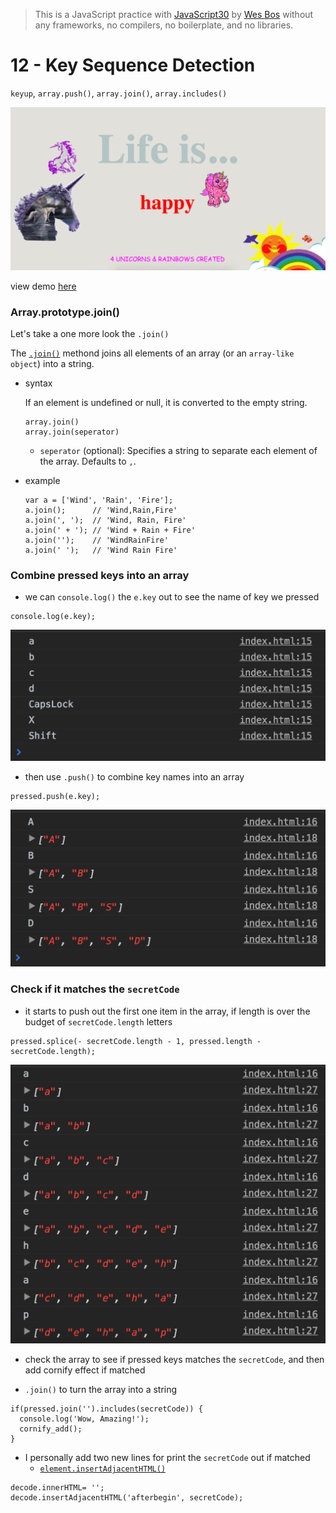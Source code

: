 > This is a JavaScript practice with [JavaScript30](https://javascript30.com/) by [Wes Bos](https://github.com/wesbos) without any frameworks, no compilers, no boilerplate, and no libraries.

# 12 - Key Sequence Detection

`keyup`, `array.push()`, `array.join()`, `array.includes()`

![](images/0.png)

view demo [here](https://amelieyeh.github.io/JS30/12-Key%20Sequence%20Detection/index.html)

### Array.prototype.join()

Let's take a one more look the `.join()`

The [`.join()`](https://developer.mozilla.org/en-US/docs/Web/JavaScript/Reference/Global_Objects/Array/join) methond joins all elements of an array (or an `array-like object`) into a string.

- syntax

  If an element is undefined or null, it is converted to the empty string.

  ```
  array.join()
  array.join(seperator)
  ```

  - `seperator` (optional): Specifies a string to separate each element of the array. Defaults to `,`.

- example

  ```
  var a = ['Wind', 'Rain', 'Fire'];
  a.join();      // 'Wind,Rain,Fire'
  a.join(', ');  // 'Wind, Rain, Fire'
  a.join(' + '); // 'Wind + Rain + Fire'
  a.join('');    // 'WindRainFire'
  a.join(' ');   // 'Wind Rain Fire'
  ```

### Combine pressed keys into an array

- we can `console.log()` the `e.key` out to see the name of key we pressed

```
console.log(e.key);
```

![](images/1.png)

- then use `.push()` to combine key names into an array

```
pressed.push(e.key);
```

![](images/2.png)

### Check if it  matches the `secretCode`

- it starts to push out the first one item in the array, if length is over the budget of `secretCode.length` letters

```
pressed.splice(- secretCode.length - 1, pressed.length - secretCode.length);
```

![](images/3.png)

- check the array to see if pressed keys matches the `secretCode`, and then add cornify effect if matched

- `.join()` to turn the array into a string

```
if(pressed.join('').includes(secretCode)) {
  console.log('Wow, Amazing!');
  cornify_add();
}
```

- I personally add two new lines for print the `secretCode` out if matched
  - [`element.insertAdjacentHTML()`](https://developer.mozilla.org/zh-TW/docs/Web/API/Element/insertAdjacentHTML)

```
decode.innerHTML= '';
decode.insertAdjacentHTML('afterbegin', secretCode);
```

